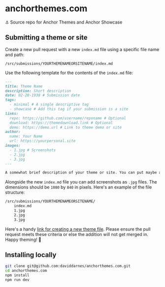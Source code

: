 # anchorthemes.com
⚓️ Source repo for Anchor Themes and Anchor Showcase

## Submitting a theme or site

Create a new pull request with a new `index.md` file using a specific file name and path:

```
/src/submissions/YOURTHEMENAMEORSITENAME/index.md
```

Use the following template for the contents of the `index.md` file:

``` md
---
title: Theme Name
description: Short description
date: 02-28-1938 # Submission date
tags:
  - minimal # A single descriptive tag
  - showcase # Add this tag if your submission is a site
links:
  repo: https://github.com/username/reponame # Optional
  download: https://themedownload.link # Optional
  demo: https://demo.url # Link to theme demo or site
author:
  name: Your Name
  url: https://yourpersonal.site
images:
  - 1.jpg # Screenshots
  - 2.jpg
  - 3.jpg
---

A somewhat brief description of your theme or site. You can put maybe a paragraph or two in here, list some features too if you like
```

Alongside the new `index.md` file you can add screenshots as `.jpg` files. The dimensions should be `1080` by `840` in pixels. Here's an example of the file structure:

``` txt
/src/submissions/YOURTHEMENAMEORSITENAME/
    index.md
    1.jpg
    2.jpg
    3.jpg
```

Here's a handy [link for creating a new theme file](https://github.com/daviddarnes/anchorthemes.com/new/master/src/themes). Please ensure the pull request meets these criteria or else the addition will not get merged in. Happy theming! 🎉

## Installing locally

``` bash
git clone git@github.com:daviddarnes/anchorthemes.com.git
cd anchorthemes.com
npm install
npm run dev
```
